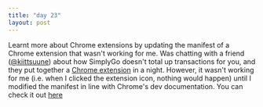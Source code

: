 ```yaml
---
title: "day 23"
layout: post
---
```

Learnt more about Chrome extensions by updating the manifest of a Chrome extension that wasn't working for me. Was chatting with a friend ([@kiittsuune](https://github.com/kiittsunne)) about how SimplyGo doesn't total up transactions for you, and they put together a [Chrome extension](https://gist.github.com/kiittsunne/ff4a5b6faba000fff4fbbd02c4d640d6) in a night. However, it wasn't working for me (i.e. when I clicked the extension icon, nothing would happen) until I modified the manifest in line with Chrome's dev documentation. You can check it out [here](https://gist.github.com/nondescryptid/78504cab609dc189620736745f829e2a)